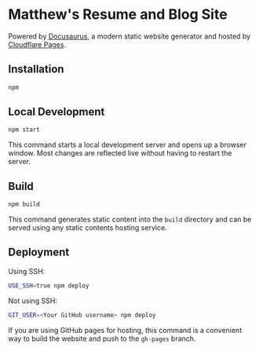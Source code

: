 # Matthew's Resume and Blog Site

Powered by [Docusaurus](https://docusaurus.io/), a modern static website generator and hosted by [Cloudflare Pages](https://pages.cloudflare.com/).

## Installation

```sh
npm
```

## Local Development

```sh
npm start
```

This command starts a local development server and opens up a browser window. Most changes are reflected live without having to restart the server.

## Build

```sh
npm build
```

This command generates static content into the `build` directory and can be served using any static contents hosting service.

## Deployment

Using SSH:

```sh
USE_SSH=true npm deploy
```

Not using SSH:

```sh
GIT_USER=<Your GitHub username> npm deploy
```

If you are using GitHub pages for hosting, this command is a convenient way to build the website and push to the `gh-pages` branch.
